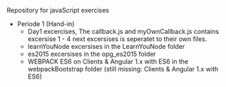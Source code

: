 Repository for javaScript exercises

- Periode 1 (Hand-in)
  - Day1 excercises, The callback.js and myOwnCallback.js contains excersise 1 - 4 next excersises is seperatet to their own files.
  - learnYouNode excersises in the LearnYouNode folder
  - es2015 excersises in the opg_es2015 folder
  - WEBPACK ES6 on Clients & Angular 1.x with ES6 in the webpackBootstrap folder (still missing: Clients & Angular 1.x with ES6)
